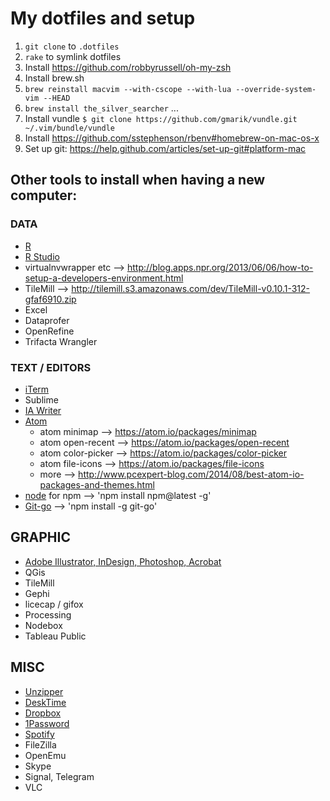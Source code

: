 # My dotfiles and setup

1. `git clone` to `.dotfiles`
2. `rake` to symlink dotfiles
3. Install https://github.com/robbyrussell/oh-my-zsh
4. Install brew.sh
5. `brew reinstall macvim --with-cscope --with-lua --override-system-vim --HEAD`
6. `brew install the_silver_searcher` ...
7. Install vundle `$ git clone https://github.com/gmarik/vundle.git ~/.vim/bundle/vundle`
8. Install https://github.com/sstephenson/rbenv#homebrew-on-mac-os-x
9. Set up git: https://help.github.com/articles/set-up-git#platform-mac



## Other tools to install when having a new computer:

### DATA
- [R](https://cran.rstudio.com/)
- [R Studio](https://www.rstudio.com/products/rstudio/download/)
- virtualnvwrapper etc --> http://blog.apps.npr.org/2013/06/06/how-to-setup-a-developers-environment.html
- TileMill --> http://tilemill.s3.amazonaws.com/dev/TileMill-v0.10.1-312-gfaf6910.zip
- Excel
- Dataprofer
- OpenRefine
- Trifacta Wrangler

### TEXT / EDITORS 
- [iTerm](https://www.iterm2.com/)
- Sublime 
- [IA Writer](https://ia.net/writer/)
- [Atom](https://atom.io/)
  - atom minimap --> https://atom.io/packages/minimap
  - atom open-recent --> https://atom.io/packages/open-recent
  - atom color-picker --> https://atom.io/packages/color-picker
  - atom file-icons --> https://atom.io/packages/file-icons
  - more --> http://www.pcexpert-blog.com/2014/08/best-atom-io-packages-and-themes.html
- [node](https://nodejs.org/en/download/) for npm --> 'npm install npm@latest -g'
- [Git-go](https://github.com/gka/git-go) --> 'npm install -g git-go'


## GRAPHIC
- [Adobe Illustrator, InDesign, Photoshop, Acrobat](https://www.adobe.com/creativecloud/desktop-app.html)
- QGis
- TileMill
- Gephi
- licecap / gifox
- Processing
- Nodebox
- Tableau Public


## MISC

- [Unzipper](http://www.kekaosx.com/de/)
- [DeskTime](https://desktime.com/download)
- [Dropbox](https://www.dropbox.com/install)
- [1Password](https://my.1password.com/apps)
- [Spotify](https://www.spotify.com/de/download/other/)
- FileZilla
- OpenEmu
- Skype
- Signal, Telegram
- VLC
